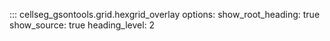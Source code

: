 ::: cellseg_gsontools.grid.hexgrid_overlay
    options:
      show_root_heading: true
      show_source: true
      heading_level: 2
